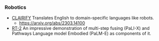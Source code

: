 
### Robotics

- [CLAIRIFY](https://ac-rad.github.io/clairify/) Translates English to domain-specific languages like robots.
  - https://arxiv.org/abs/2303.14100
- [RT-2](https://robotics-transformer2.github.io/assets/rt2.pdf) An impressive demonstration of multi-step fusing (PaLI-X) and Pathways Language model Embodied (PaLM-E) as components of it.
